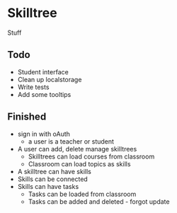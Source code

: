 # Skilltree
Stuff

## Todo
* Student interface
* Clean up localstorage
* Write tests
* Add some tooltips

## Finished
* sign in with oAuth
    * a user is a teacher or student
* A user can add, delete manage skilltrees
    * Skilltrees can load courses from classroom
    * Classroom can load topics as skills
* A skilltree can have skills
* Skills can be connected
* Skills can have tasks
    * Tasks can be loaded from classroom
    * Tasks can be added and deleted - forgot update
